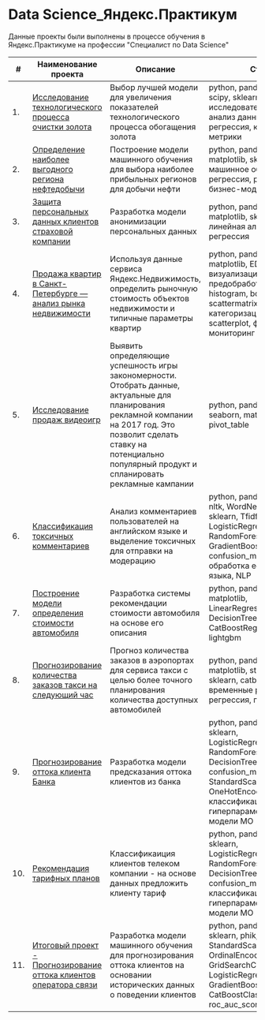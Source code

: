 #  Data Science_Яндекс.Практикум

Данные проекты были выполнены в процессе обучения в Яндекс.Практикуме на профессии "Специалист по Data Science"

| #    | Наименование проекта                | Описание                                                     | Стек                                                         |
| ---- | ------------------------------------------------------------ | ------------------------------------------------------------ | ------------------------------------------------------------ |
| 1.   | [Исследование технологического процесса очистки золота](https://github.com/morelevaanastasia/yandex_practicum/blob/main/%D0%92%D0%BE%D1%81%D1%81%D1%82%D0%B0%D0%BD%D0%BE%D0%B2%D0%BB%D0%B5%D0%BD%D0%B8%D0%B5%20%D0%B7%D0%BE%D0%BB%D0%BE%D1%82%D0%B0%20%D0%B8%D0%B7%20%D1%80%D1%83%D0%B4%D1%8B/recovery_of_gold_from_ore.ipynb) | Выбор лучшей модели для увеличения показателей технологического процесса обогащения золота | python, pandas, numpy, scipy, sklearn, matplotlib, исследовательский анализ данных, регрессия, кастомные метрики       |
| 2.   | [Определение наиболее выгодного региона нефтедобычи](https://github.com/morelevaanastasia/yandex_practicum/blob/main/%D0%92%D1%8B%D0%B1%D0%BE%D1%80%20%D0%BB%D0%BE%D0%BA%D0%B0%D1%86%D0%B8%D0%B8%20%D0%B4%D0%BB%D1%8F%20%D1%81%D0%BA%D0%B2%D0%B0%D0%B6%D0%B8%D0%BD%D1%8B/choosing_the_location_for_the_well.ipynb) | Построение модели машинного обучения для выбора наиболее прибыльных регионов для добычи нефти | python, pandas, numpy, matplotlib, sklearn, машинное обучение, регрессия, разработка бизнес-модели, бутстреп       |
| 3.   | [Защита персональных данных клиентов страховой компании](https://github.com/morelevaanastasia/yandex_practicum/blob/main/%D0%97%D0%B0%D1%89%D0%B8%D1%82%D0%B0%20%D0%BF%D0%B5%D1%80%D1%81%D0%BE%D0%BD%D0%B0%D0%BB%D1%8C%D0%BD%D1%8B%D1%85%20%D0%B4%D0%B0%D0%BD%D0%BD%D1%8B%D1%85%20%D0%BA%D0%BB%D0%B8%D0%B5%D0%BD%D1%82%D0%BE%D0%B2/protection_of_personal_data_clients.ipynb) | Разработка модели анонимизации персональных данных | python, pandas, numpy, matplotlib, sklearn, линейная алгебра, регрессия       |
| 4.   | [Продажа квартир в Санкт-Петербурге — анализ рынка недвижимости](https://github.com/morelevaanastasia/yandex_practicum/blob/main/%D0%98%D1%81%D1%81%D0%BB%D0%B5%D0%B4%D0%BE%D0%B2%D0%B0%D0%BD%D0%B8%D0%B5%20%D0%BE%D0%B1%D1%8A%D1%8F%D0%B2%D0%BB%D0%B5%D0%BD%D0%B8%D0%B9%20%D0%BE%20%D0%BF%D1%80%D0%BE%D0%B4%D0%B0%D0%B6%D0%B5%20%D0%BA%D0%B2%D0%B0%D1%80%D1%82%D0%B8%D1%80/EDA_on_the_sale_of_apartments.ipynb) | Используя данные сервиса Яндекс.Недвижимость, определить рыночную стоимость объектов недвижимости и типичные параметры квартир | python, pandas, seaborn, matplotlib, EDA, визуализация данных, предобработка данных, histogram, boxplot, scattermatrix, категоризация, scatterplot,  фрод-мониторинг    |
| 5.   | [Исследование продаж видеоигр](https://github.com/morelevaanastasia/yandex_practicum/blob/main/%D0%98%D1%81%D1%81%D0%BB%D0%B5%D0%B4%D0%BE%D0%B2%D0%B0%D0%BD%D0%B8%D0%B5%20%D0%BF%D1%80%D0%BE%D0%B4%D0%B0%D0%B6%20%D0%B2%D0%B8%D0%B4%D0%B5%D0%BE%D0%B8%D0%B3%D1%80/video_game_sales_research.ipynb) | Выявить определяющие успешность игры закономерности. Отобрать данные, актуальные для планирования рекламной компании на 2017 год. Это позволит сделать ставку на потенциально популярный продукт и спланировать рекламные кампании | python, pandas, numpy, seaborn, matplotlib, plotly, pivot_table    |
| 6.   | [Классификация токсичных комментариев](https://github.com/morelevaanastasia/yandex_practicum/blob/main/%D0%9A%D0%BB%D0%B0%D1%81%D1%81%D0%B8%D1%84%D0%B8%D0%BA%D0%B0%D1%86%D0%B8%D1%8F%20%D1%82%D0%BE%D0%BA%D1%81%D0%B8%D1%87%D0%BD%D1%8B%D1%85%20%D0%BA%D0%BE%D0%BC%D0%BC%D0%B5%D0%BD%D1%82%D0%B0%D1%80%D0%B8%D0%B5%D0%B2/project_for_wikishop.ipynb) | Анализ комментариев пользователей на английском языке и выделение токсичных для отправки на модерацию | python, pandas, numpy, nltk, WordNetLemmatizer, sklearn, TfidfVectorizer, LogisticRegression, RandomForestClassifier, GradientBoostingClassifier, confusion_matrix, обработка естественного языка, NLP   |
| 7.   | [Построение модели определения стоимости автомобиля](https://github.com/morelevaanastasia/yandex_practicum/blob/main/%D0%9E%D0%BF%D1%80%D0%B5%D0%B4%D0%B5%D0%BB%D0%B5%D0%BD%D0%B8%D0%B5%20%D1%81%D1%82%D0%BE%D0%B8%D0%BC%D0%BE%D1%81%D1%82%D0%B8%20%D0%B0%D0%B2%D1%82%D0%BE%D0%BC%D0%BE%D0%B1%D0%B8%D0%BB%D1%8F/predicting_the_cost_of_cars.ipynb) | Разработка системы рекомендации стоимости автомобиля на основе его описания | python, pandas, numpy, matplotlib, LinearRegression, DecisionTreeRegressor, CatBoostRegressor, lightgbm  |
| 8.   | [Прогнозирование количества заказов такси на следующий час](https://github.com/morelevaanastasia/yandex_practicum/blob/main/%D0%9F%D1%80%D0%BE%D0%B3%D0%BD%D0%BE%D0%B7%20%D0%BA%D0%BE%D0%BB%D0%B8%D1%87%D0%B5%D1%81%D1%82%D0%B2%D0%B0%20%D0%B7%D0%B0%D0%BA%D0%B0%D0%B7%D0%BE%D0%B2%20%D0%B4%D0%BB%D1%8F%20%D1%81%D0%B5%D1%80%D0%B2%D0%B8%D1%81%D0%B0%20%D1%82%D0%B0%D0%BA%D1%81%D0%B8/pred_taxi_orders.ipynb) | Прогноз количества заказов в аэропортах для сервиса такси с целью более точного планирования количества доступных автомобилей | python, pandas, numpy, matplotlib, statsmodels, sklearn, catboost, временные ряды, регрессия, предсказания |
| 9.   | [Прогнозирование оттока клиента Банка](https://github.com/morelevaanastasia/yandex_practicum/blob/main/%D0%9F%D1%80%D0%BE%D0%B3%D0%BD%D0%BE%D0%B7%D0%B8%D1%80%D0%BE%D0%B2%D0%B0%D0%BD%D0%B8%D0%B5%20%D0%BE%D1%82%D1%82%D0%BE%D0%BA%D0%B0%20%D0%BA%D0%BB%D0%B8%D0%B5%D0%BD%D1%82%D0%BE%D0%B2%20%D0%B1%D0%B0%D0%BD%D0%BA%D0%B0/outflow_of_bank_customers.ipynb) | Разработка модели предсказания оттока клиентов из банка | python, pandas, numpy, sklearn, LogisticRegression, RandomForestClassifier, DecisionTreeClassifier, confusion_matrix, StandardScaler, OneHotEncoder, классификация, подбор гиперпараметров, выбор модели МО|
| 10.   | [Рекомендация тарифных планов](https://github.com/morelevaanastasia/yandex_practicum/blob/main/%D0%9F%D1%80%D0%BE%D0%B3%D0%BD%D0%BE%D0%B7%D0%B8%D1%80%D0%BE%D0%B2%D0%B0%D0%BD%D0%B8%D0%B5%20%D1%82%D0%B0%D1%80%D0%B8%D1%84%D0%BD%D1%8B%D1%85%20%D0%BF%D0%BB%D0%B0%D0%BD%D0%BE%D0%B2/pred_tariff_plans.ipynb) | Классификаиция клиентов телеком компании - на основе данных предложить клиенту тариф| python, pandas, numpy, sklearn, LogisticRegression, RandomForestClassifier, DecisionTreeClassifier, confusion_matrix, классификация, подбор гиперпараметров, выбор модели МО |
| 11.   | [Итоговый проект - Прогнозирование оттока клиентов оператора связи](https://github.com/morelevaanastasia/yandex_practicum/blob/main/%D0%98%D1%82%D0%BE%D0%B3%D0%BE%D0%B2%D1%8B%D0%B9%20%D0%BF%D1%80%D0%BE%D0%B5%D0%BA%D1%82/final_project.ipynb) | Разработка модели машинного обучения для прогнозирования оттока клиентов на основании исторических данных о поведении клиентов| python, pandas, numpy, sklearn, phik, StandardScaler, OrdinalEncoder, GridSearchCV, LogisticRegression, GradientBoostingClassifier, CatBoostClassifier, roc_auc_score |

